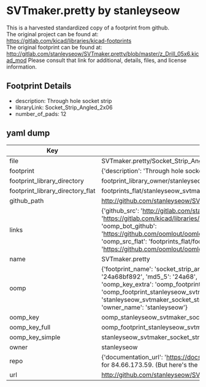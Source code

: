 # SVTmaker.pretty by stanleyseow  
This is a harvested standardized copy of a footprint from github.  
The original project can be found at:  
https://gitlab.com/kicad/libraries/kicad-footprints  
The original footprint can be found at:
http://gitlab.com/stanleyseow/SVTmaker.pretty/blob/master/z_Drill_05x6.kicad_mod
Please consult that link for additional, details, files, and license information.  
## Footprint Details
* description: Through hole socket strip  
* libraryLink: Socket_Strip_Angled_2x06  
* number_of_pads: 12  
## yaml dump  
| Key | Value |  
| --- | --- |  
| file | SVTmaker.pretty/Socket_Strip_Angled_2x06.kicad_mod |  
| footprint | {'description': 'Through hole socket strip', 'libraryLink': 'Socket_Strip_Angled_2x06', 'number_of_pads': 12} |  
| footprint_library_directory | footprint_library_owner/stanleyseow_SVTmaker.pretty |  
| footprint_library_directory_flat | footprints_flat/stanleyseow_svtmaker_socket_strip_angled_2x06/working |  
| github_path | http://github.com/stanleyseow/SVTmaker.pretty/blob/master/Socket_Strip_Angled_2x06.kicad_mod |  
| links | {'github_src': 'http://gitlab.com/stanleyseow/SVTmaker.pretty/blob/master/z_Drill_05x6.kicad_mod', 'github_src_repo': 'https://gitlab.com/kicad/libraries/kicad-footprints', 'oomp_bot': 'footprints/stanleyseow_svtmaker_socket_strip_angled_2x06/working', 'oomp_bot_github': 'https://github.com/oomlout/oomlout_oomp_footprint_bot/tree/main/footprints/stanleyseow_svtmaker_socket_strip_angled_2x06/working', 'oomp_src_flat': 'footprints_flat/footprints_flat/stanleyseow_svtmaker_socket_strip_angled_2x06/working', 'oomp_src_flat_github': 'https://github.com/oomlout/oomlout_oomp_footprint_src/tree/main/footprints_flat/stanleyseow_svtmaker_socket_strip_angled_2x06/working'} |  
| name | SVTmaker.pretty |  
| oomp | {'footprint_name': 'socket_strip_angled_2x06', 'library_name': 'svtmaker', 'md5': '24a68bf892aa60cb167cf5168b1a39dd', 'md5_10': '24a68bf892', 'md5_5': '24a68', 'md5_6': '24a68b', 'oomp_key': 'oomp_stanleyseow_svtmaker_socket_strip_angled_2x06', 'oomp_key_extra': 'oomp_footprint_stanleyseow_svtmaker_socket_strip_angled_2x06', 'oomp_key_full': 'oomp_footprint_stanleyseow_svtmaker_socket_strip_angled_2x06_24a68b', 'oomp_key_simple': 'stanleyseow_svtmaker_socket_strip_angled_2x06', 'original_filename': 'SVTmaker.pretty/Socket_Strip_Angled_2x06.kicad_mod', 'owner_name': 'stanleyseow'} |  
| oomp_key | oomp_stanleyseow_svtmaker_socket_strip_angled_2x06 |  
| oomp_key_full | oomp_footprint_stanleyseow_svtmaker_socket_strip_angled_2x06 |  
| oomp_key_simple | stanleyseow_svtmaker_socket_strip_angled_2x06 |  
| owner | stanleyseow |  
| repo | {'documentation_url': 'https://docs.github.com/rest/overview/resources-in-the-rest-api#rate-limiting', 'message': "API rate limit exceeded for 84.66.173.59. (But here's the good news: Authenticated requests get a higher rate limit. Check out the documentation for more details.)"} |  
| url | http://github.com/stanleyseow/SVTmaker.pretty |  

